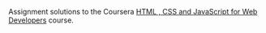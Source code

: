 Assignment solutions to the Coursera [HTML , CSS and JavaScript for Web Developers](https://www.coursera.org/learn/html-css-javascript-for-web-developers/home/week/1) course.
